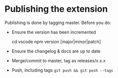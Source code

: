 # Publishing the extension

Publishing is done by tagging master. Before you do:

- Ensure the version has been incremented

    cd vscode
    npm version [major|minor|patch]

- Ensure the changelog & docs are up to date
- Merge/commit to master, tag as releases/x.x.x
- Push, including tags `git push && git push --tags`
